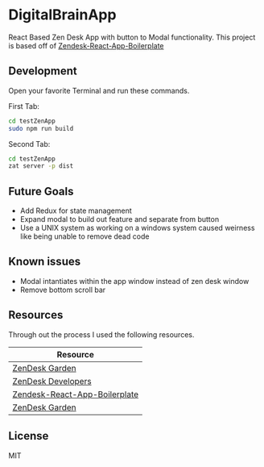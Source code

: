 #  DigitalBrainApp

React Based Zen Desk App with button to Modal functionality.
This project is based off of [Zendesk-React-App-Boilerplate](https://github.com/Cloudhuset/Zendesk-React-App-Boilerplate)


## Development

Open your favorite Terminal and run these commands.

First Tab:

```sh
cd testZenApp
sudo npm run build
```

Second Tab:

```sh
cd testZenApp
zat server -p dist
```


## Future Goals

- Add Redux for state management
- Expand modal to build out feature and separate from button
- Use a UNIX system as working on a windows system caused weirness like being unable to remove dead code


## Known issues

- Modal intantiates within the app window instead of zen desk window
- Remove bottom scroll bar


## Resources 

Through out the process I used the following resources.

| Resource |
| ------ |
| [ZenDesk Garden](https://garden.zendesk.com/components) |
| [ZenDesk Developers](https://developer.zendesk.com/api-reference) |
| [Zendesk-React-App-Boilerplate](https://github.com/Cloudhuset/Zendesk-React-App-Boilerplate) |
| [ZenDesk Garden](https://garden.zendesk.com/components) |

## License

MIT